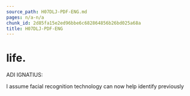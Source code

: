 ```yaml
---
source_path: H07DLJ-PDF-ENG.md
pages: n/a-n/a
chunk_id: 2d85fa15e2ed96bbe6c682864856b26bd025a68a
title: H07DLJ-PDF-ENG
---
```

# life.

ADI IGNATIUS:

I assume facial recognition technology can now help identify previously
